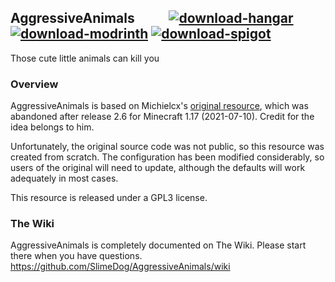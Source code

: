 ## AggressiveAnimals &nbsp; &nbsp; &nbsp; &nbsp; &nbsp; <a href="https://hangar.papermc.io/SlimeDog/AggressiveAnimals">![download-hangar](https://user-images.githubusercontent.com/17748923/227314671-471467da-7bf9-4186-ac1b-94332b62c796.png)</a> <a href="https://modrinth.com/plugin/aggressiveanimals">![download-modrinth](https://user-images.githubusercontent.com/17748923/227314673-cdd03e26-586c-4bd2-ad96-c9a005f883fb.png)</a> <a href="https://www.spigotmc.org/resources/100934/">![download-spigot](https://user-images.githubusercontent.com/17748923/227314677-6cf2244d-aaa1-4366-85d7-3d92c8834360.png)</a>
Those cute little animals can kill you

### Overview

AggressiveAnimals is based on Michielcx's [original resource](https://www.spigotmc.org/resources/76716/), which was abandoned after release 2.6 for Minecraft 1.17 (2021-07-10). Credit for the idea belongs to him.

Unfortunately, the original source code was not public, so this resource was created from scratch. The configuration has been modified considerably, so users of the original will need to update, although the defaults will work adequately in most cases.

This resource is released under a GPL3 license.

### The Wiki

AggressiveAnimals is completely documented on The Wiki. Please start there when you have questions. https://github.com/SlimeDog/AggressiveAnimals/wiki
